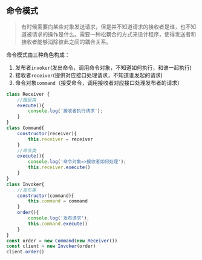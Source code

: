 ## 命令模式

>有时候需要向某些对象发送请求，但是并不知道请求的接收者是谁，也不知道被请求的操作是什么。需要一种松耦合的方式来设计程序，使得发送者和接收者能够消除彼此之间的耦合关系。

命令模式由三种角色构成：

1. 发布者`invoker`(发出命令，调用命令对象，不知道如何执行，和谁一起执行)
2. 接收者`receiver`(提供对应接口处理请求，不知道谁发起的请求)
3. 命令对象`command`（接受命令，调用接收者对应接口处理发布者的请求）

```javascript
class Receiver {
    //接受类
    execute(){
        console.log('接收者执行请求');
    }
}
class Command{
    constructor(receiver){
        this.receiver = receiver
    }
    //命令类
    execute(){
        console.log('命令对象=>接收者如何处理');
        this.receiver.execute()
    }
}
class Invoker{
    //发布类
    constructor(command){
        this.command = command
    }
    order(){
        console.log('发布请求');
        this.command.execute()
    }
}
const order = new Command(new Receiver())
const client = new Invoker(order)
client.order()
```

